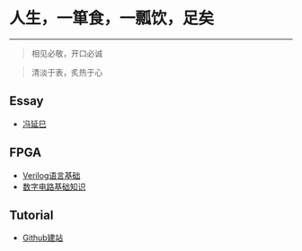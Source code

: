 # 人生，一箪食，一瓢饮，足矣

---
> 相见必敬，开口必诚

> 清淡于表，炙热于心

## Essay
- [冯延巳](Essay/biography/冯延巳.md)

## FPGA
- [Verilog语言基础](FPGA/Verilog语言基础.md)
- [数字电路基础知识](FPGA/数字电路基础知识.md)

## Tutorial
- [Github建站](Tutorial/manual/GithubPageUserGuide.md)



